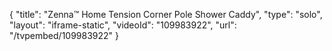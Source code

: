 {
    "title": "Zenna&trade; Home Tension Corner Pole Shower Caddy",
    "type": "solo",
    "layout": "iframe-static",
    "videoId": "109983922",
    "url": "\/tvpembed\/109983922"
}